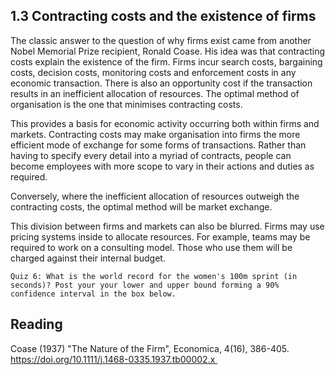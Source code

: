 ## 1.3 Contracting costs and the existence of firms

The classic answer to the question of why firms exist came from another Nobel Memorial Prize recipient, Ronald Coase. His idea was that contracting costs explain the existence of the firm. Firms incur search costs, bargaining costs, decision costs, monitoring costs and enforcement costs in any economic transaction. There is also an opportunity cost if the transaction results in an inefficient allocation of resources. The optimal method of organisation is the one that minimises contracting costs.

This provides a basis for economic activity occurring both within firms and markets. Contracting costs may make organisation into firms the more efficient mode of exchange for some forms of transactions. Rather than having to specify every detail into a myriad of contracts, people can become employees with more scope to vary in their actions and duties as required.

Conversely, where the inefficient allocation of resources outweigh the contracting costs, the optimal method will be market exchange.

This division between firms and markets can also be blurred. Firms may use pricing systems inside to allocate resources. For example, teams may be required to work on a consulting model. Those who use them will be charged against their internal budget.

    Quiz 6: What is the world record for the women's 100m sprint (in seconds)? Post your your lower and upper bound forming a 90% confidence interval in the box below.

## Reading

Coase (1937) "The Nature of the Firm", Economica, 4(16), 386-405. https://doi.org/10.1111/j.1468-0335.1937.tb00002.x 